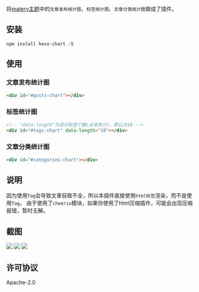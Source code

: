 将[matery主题](https://github.com/blinkfox/hexo-theme-matery)中的`文章发布统计图`、`标签统计图`、`文章分类统计图`做成了插件。
## 安装
```shell
npm install hexo-chart -S
```
## 使用
### 文章发布统计图
```html
<div id="#posts-chart"></div>
```
### 标签统计图
```html
<!-- "data-length"为显示标签个数(从多到少)，默认为10 -->
<div id="#tags-chart" data-length="10"></div>
```
### 文章分类统计图
```html
<div id="#categories-chart"></div>
```
## 说明
因为使用`Tag`会导致文章获取不全，所以本插件直接使用`html标签`渲染，而不是使用`Tag`。
由于使用了`cheerio`模块，如果你使用了html压缩插件，可能会出现压缩报错，暂时无解。
## 截图
![](https://github.com/HCLonely/hexo-charts/raw/master/screenshot/2020-05-02-201802.png)
![](https://github.com/HCLonely/hexo-charts/raw/master/screenshot/2020-05-02-201849.png)
![](https://github.com/HCLonely/hexo-charts/raw/master/screenshot/2020-05-02-201935.png)
## 许可协议
Apache-2.0